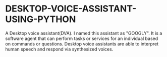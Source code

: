 # DESKTOP-VOICE-ASSISTANT-USING-PYTHON
A Desktop voice assistant(DVA). 
I named this assistant as "GOOGLY".
It is a software agent that can perform tasks or services for an individual based on commands or questions.
Desktop voice assistants are able to interpret human speech and respond via synthesized voices. 
